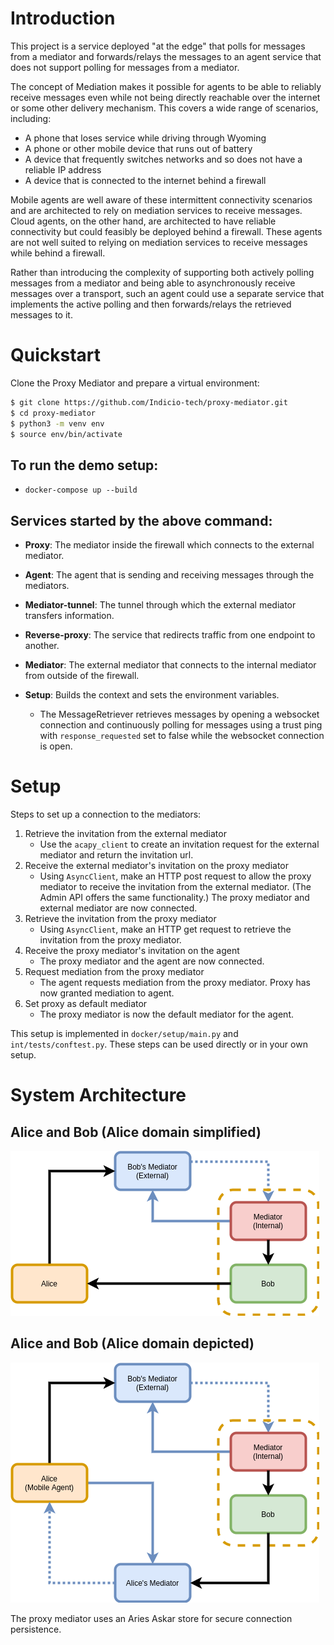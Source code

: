 # Introduction

This project is a service deployed "at the edge" that polls for messages from a
mediator and forwards/relays the messages to an agent service that does not
support polling for messages from a mediator.

The concept of Mediation makes it possible for agents to be able to reliably
receive messages even while not being directly reachable over the internet or
some other delivery mechanism. This covers a wide range of scenarios, including:

- A phone that loses service while driving through Wyoming
- A phone or other mobile device that runs out of battery
- A device that frequently switches networks and so does not have a reliable IP
  address
- A device that is connected to the internet behind a firewall

Mobile agents are well aware of these intermittent connectivity scenarios and
are architected to rely on mediation services to receive messages. Cloud agents,
on the other hand, are architected to have reliable connectivity but could
feasibly be deployed behind a firewall. These agents are not well suited to
relying on mediation services to receive messages while behind a firewall.

Rather than introducing the complexity of supporting both actively polling
messages from a mediator and being able to asynchronously receive messages over
a transport, such an agent could use a separate service that implements the
active polling and then forwards/relays the retrieved messages to it.



# Quickstart


Clone the Proxy Mediator and prepare a virtual environment:
```sh
$ git clone https://github.com/Indicio-tech/proxy-mediator.git
$ cd proxy-mediator
$ python3 -m venv env
$ source env/bin/activate
```

## To run the demo setup:
  - `docker-compose up --build`


## Services started by the above command:
- **Proxy**: The mediator inside the firewall which connects to the external mediator.
- **Agent**: The agent that is sending and receiving messages through the mediators.
- **Mediator-tunnel**: The tunnel through which the external mediator transfers information.
- **Reverse-proxy**: The service that redirects traffic from one endpoint to another.
- **Mediator**: The external mediator that connects to the internal mediator from outside of the firewall.
- **Setup**: Builds the context and sets the environment variables.

  - The MessageRetriever retrieves messages by opening a websocket connection and continuously polling for messages using a trust ping with `response_requested` set to false while the websocket connection is open.


# Setup

Steps to set up a connection to the mediators:
1. Retrieve the invitation from the external mediator
    - Use the `acapy_client` to create an invitation request for the external mediator and return the invitation url.
2. Receive the external mediator's invitation on the proxy mediator
    - Using `AsyncClient`, make an HTTP post request to allow the proxy mediator to receive the invitation from the external mediator. (The Admin API offers the same functionality.) The proxy mediator and external mediator are now connected.
3. Retrieve the invitation from the proxy mediator
    - Using `AsyncClient`, make an HTTP get request to retrieve the invitation from the proxy mediator.
4. Receive the proxy mediator's invitation on the agent
    - The proxy mediator and the agent are now connected.
5. Request mediation from the proxy mediator
    - The agent requests mediation from the proxy mediator. Proxy has now granted mediation to agent.
6. Set proxy as default mediator
    - The proxy mediator is now the default mediator for the agent.

This setup is implemented in `docker/setup/main.py` and `int/tests/conftest.py`. These steps can be used directly or in your own setup.


# System Architecture

## Alice and Bob (Alice domain simplified)

![](assets/proxy-mediator-0.png)

## Alice and Bob (Alice domain depicted)

![](assets/proxy-mediator-1.png)

The proxy mediator uses an Aries Askar store for secure connection persistence.